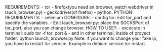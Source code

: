 REQUIREMENTS:
	- tor
	- firefox(you need an browser, watch webdriver in lauch_browser.py)
	- geckodriver(of firefox)
	- python.
          PYTHON REQUIREMENTS:
                - selenium
CONFIGURE:
    - config tor: Edit tor_port and specify the variables.
	- Edit lauch_browser.py: place the SOCKSPort of tor_port; also  you can  change  browser.
HOW TO USE?:
	- excecute in terminal:
			sudo tor -f tor_port &
	- and in other terminal, inside of proyect folder:
			python launch_browser.py
	Note: if you want to change your fake ip, you have to restart tor service. Example in debian: service tor restart.
